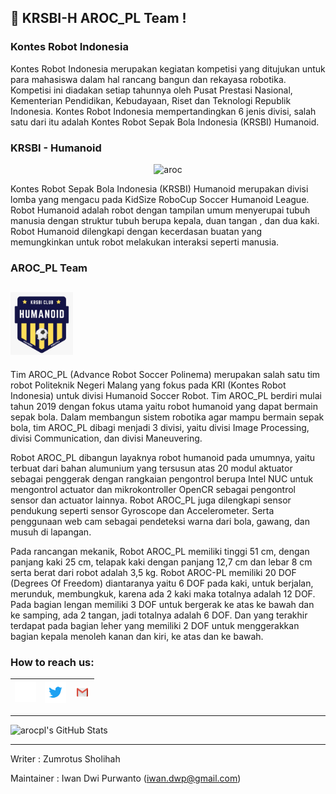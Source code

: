 ## 👋 KRSBI-H AROC_PL Team !  

[//]: # (<img src="https://github.com/TheDudeThatCode/TheDudeThatCode/blob/master/Assets/PC.gif" width="24px">)
  
[//]: # (:heart: Programming | :black_heart: K-pop | :blue_heart: Anime)
  
### Kontes Robot Indonesia
Kontes Robot Indonesia merupakan kegiatan kompetisi yang ditujukan untuk para mahasiswa dalam hal rancang bangun dan rekayasa robotika. Kompetisi ini diadakan setiap tahunnya oleh Pusat Prestasi Nasional, Kementerian Pendidikan, Kebudayaan, Riset dan Teknologi Republik Indonesia. Kontes Robot Indonesia mempertandingkan 6 jenis divisi, salah satu dari itu adalah Kontes Robot Sepak Bola Indonesia (KRSBI) Humanoid.

### KRSBI - Humanoid
<p align="center" >
<img src="https://github.com/zuramaruu/Delta456/blob/master/img/aroc.JPG" width="300" alt="aroc">
</p>

Kontes Robot Sepak Bola Indonesia (KRSBI) Humanoid merupakan divisi lomba yang mengacu pada KidSize RoboCup Soccer Humanoid League. Robot Humanoid adalah robot dengan tampilan umum menyerupai tubuh manusia dengan struktur tubuh berupa kepala, duan tangan , dan dua kaki. Robot Humanoid dilengkapi dengan kecerdasan buatan yang memungkinkan untuk robot melakukan interaksi seperti manusia.

### AROC_PL Team

[//]: # (<img src="https://drive.google.com/file/d/1loEV-a4XKucrKhnurl5bk85IJdgNl935/view?usp=sharing" alt="github logo">)

## [<img src="https://github.com/zuramaruu/Delta456/blob/master/img/latest.png" width="100px">](https://github.com/AROC-PL)
Tim AROC_PL (Advance Robot Soccer Polinema) merupakan salah satu tim robot Politeknik Negeri Malang yang fokus pada KRI (Kontes Robot Indonesia) untuk divisi Humanoid Soccer Robot. Tim AROC_PL berdiri mulai tahun 2019 dengan fokus utama yaitu robot humanoid yang dapat bermain sepak bola. Dalam membangun sistem robotika agar mampu bermain sepak bola, tim AROC_PL dibagi menjadi 3 divisi, yaitu divisi Image Processing, divisi Communication, dan divisi Maneuvering. 

Robot AROC_PL dibangun layaknya robot humanoid pada umumnya, yaitu terbuat dari bahan alumunium yang tersusun atas 20 modul aktuator sebagai penggerak dengan rangkaian pengontrol berupa Intel NUC untuk mengontrol actuator dan mikrokontroller OpenCR sebagai pengontrol sensor dan actuator lainnya. Robot AROC_PL juga dilengkapi sensor pendukung seperti sensor Gyroscope dan Accelerometer. Serta penggunaan web cam sebagai pendeteksi warna dari bola, gawang, dan musuh di lapangan.

Pada rancangan mekanik, Robot AROC_PL memiliki tinggi 51 cm, dengan panjang kaki 25 cm, telapak kaki dengan panjang 12,7 cm dan lebar 8 cm serta berat dari robot adalah 3,5 kg. Robot AROC-PL memiliki 20 DOF (Degrees Of Freedom) diantaranya yaitu 6 DOF pada kaki, untuk berjalan, merunduk, membungkuk, karena ada 2 kaki maka totalnya adalah 12 DOF. Pada bagian lengan memiliki 3 DOF untuk bergerak ke atas ke bawah dan ke samping, ada 2 tangan, jadi totalnya adalah 6 DOF. Dan yang terakhir terdapat pada bagian leher yang memiliki 2 DOF untuk menggerakkan bagian kepala menoleh kanan dan kiri, ke atas dan ke bawah.

[//]: # (-  I’m currently working on Sign Language Translator to Malayalam Application using Flutter and Python.)

[//]: # (-  I’m currently learning Data Science | Full Stack Web development | App Development | NLP | Cyber Security)

[//]: # (-  I’m looking to collaborate on Machine Learning and Web Development Projects <img src="https://media.giphy.com/media/WUlplcMpOCEmTGBtBW/giphy.gif" width="30">)

[//]: # (-  Ask me about anything. I will try to help you as much as I can.)

[//]: # (-  Quote: There is always time. You just have to find it.)
### How to reach us:

| [<img src="https://raw.githubusercontent.com/Delta456/Delta456/master/img/github.png" alt="github logo" width="34">](https://github.com/iwandwip) | [<img src="https://raw.githubusercontent.com/Delta456/Delta456/master/img/twitter.png" alt="twitter logo" width="34">](https://twitter.com/queenteel) | [<img src="https://github.com/Amchuz/Amchuz/blob/master/gmail.jpeg" alt="gmail logo" width="24">](iwan.dwp@gmail.com) |
|---------------------------------------------------------------------------------------------------------------------------------------------------|-------------------------------------------------------------------------------------------------------------------------------------------------------|-----------------------------------------------------------------------------------------------------------------------|

----

[//]: # (#### <img src="https://media.giphy.com/media/VgCDAzcKvsR6OM0uWg/giphy.gif" width="50"> How about some stats ?)
  
[//]: # (.    )
   
![arocpl's GitHub Stats](https://github-readme-stats.vercel.app/api?username=arocpl&hide=["stars"]&show_icons=true)

[//]: # (![arocpl's GitHub Stats]&#40;https://github-readme-stats.vercel.app/api?username=arocpl&hide=["stars"]&show_icons=true&#41;)

-------

[//]: # ()
[//]: # (📊 **Weekly development breakdown**)

[//]: # (<!--START_SECTION:waka-->)

[//]: # (```text)

[//]: # (Python      4 hrs 32 mins       █████████░░░░░░░░░░░░░░░░   35.69 )

[//]: # (HTML/CSS    2 hrs 50 mins       █████░░░░░░░░░░░░░░░░░░░░   22.32 )

[//]: # (Javascript  1 hr 10 mins        ██░░░░░░░░░░░░░░░░░░░░░░░   9.17 )

[//]: # (Dart        1 hr 5 mins         ██░░░░░░░░░░░░░░░░░░░░░░░   8.61 )

Writer : Zumrotus Sholihah

Maintainer : Iwan Dwi Purwanto (iwan.dwp@gmail.com)
